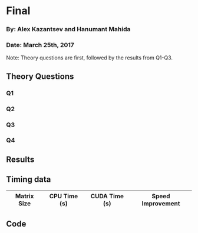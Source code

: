 # Final
### By: Alex Kazantsev and Hanumant Mahida
### Date: March 25th, 2017

Note: Theory questions are first, followed by the results from Q1-Q3.

## Theory Questions 

### Q1






### Q2






### Q3






### Q4







## Results


## Timing data
| Matrix Size | CPU Time (s)  | CUDA Time (s) | Speed Improvement | 
|-------------|-----------------|-----------|----------------------|



## Code


```